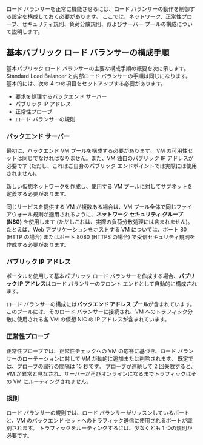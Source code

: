 ロード バランサーを正常に機能させるには、ロード バランサーの動作を制御する設定を構成しておく必要があります。 ここでは、ネットワーク、正常性プローブ、セキュリティ規則、負荷分散規則、およびサーバー プールの構成について説明します。

## <a name="steps-for-configuring-a-basic-public-load-balancer"></a>基本パブリック ロード バランサーの構成手順

基本パブリック ロード バランサーの主要な構成手順の概要を次に示します。 Standard Load Balancer と内部ロード バランサーの手順は同じになります。 基本的には、次の 4 つの項目をセットアップする必要があります。

- 要求を処理するバックエンド サーバー
- パブリック IP アドレス
- 正常性プローブ
- ロード バランサーの規則

### <a name="backend-servers"></a>バックエンド サーバー

最初に、バックエンド VM プールを構成する必要があります。 VM の可用性セットは同じでなければなりません。また、VM 独自のパブリック IP アドレスが必要です (ただし、これはご自身のパブリック エンドポイントでは実際には使用されません)。

新しい仮想ネットワークを作成し、使用する VM プールに対してサブネットを定義する必要があります。

 同じサービスを提供する VM が複数ある場合は、VM プール全体で同じファイアウォール規則が適用されるように、**ネットワーク セキュリティ グループ (NSG)** を使用します (ただしこれは、実際の負荷分散処理には含まれません)。 たとえば、Web アプリケーションをホストする VM については、ポート 80 (HTTP の場合) またはポート 8080 (HTTPS の場合) で受信セキュリティ規則を作成する必要があります。

### <a name="public-ip-address"></a>パブリック IP アドレス

ポータルを使用して基本パブリック ロード バランサーを作成する場合、**パブリック IP アドレス**はロード バランサーのフロント エンドとして自動的に構成されます。

ロード バランサーの構成には**バックエンド アドレス プール**が含まれています。このプールには、そのロード バランサーに接続され、VM へのトラフィック分散に使用される各 VM の仮想 NIC の IP アドレスが含まれています。

### <a name="health-probe"></a>正常性プローブ

正常性プローブでは、正常性チェックへの VM の応答に基づき、ロード バランサーのローテーションに対して VM が動的に追加または削除されます。 既定では、プローブの試行の間隔は 15 秒です。 プローブが連続して 2 回失敗すると、VM が異常と見なされ、サーバーが再びオンラインになるまでトラフィックはその VM にルーティングされません。

### <a name="rules"></a>規則

ロード バランサーの規則では、ロード バランサーがリッスンしているポートと、VM のバックエンド セットへのトラフィック送信に使用されるポートが識別されます。 トラフィックをルーティングするには、少なくとも 1 つの規則が必要です。
